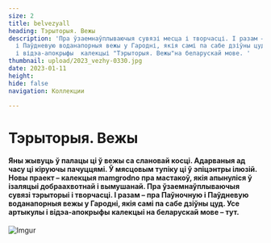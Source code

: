 ```yaml
---
size: 2
title: belvezyall
heading: Тэрыторыя. Вежы
description: 'Пра ўзаемнаўплываючыя сувязі месца і творчасці. І разам – пра Паўночную
  і Паўдневую воданапорныя вежы у Гародні, якія самі па сабе дзіўны цуд. Усе артыкулы
  і відэа-апокрыфы  калекцыі "Тэрыторыя. Вежы"на беларускай мове. '
thumbnail: upload/2023_vezhy-0330.jpg
date: 2023-01-11
height: 
hide: false
navigation: Коллекции

---
```

# **Тэрыторыя. Вежы**

#### Яны жывуць ў палацы ці ў вежы са слановай косці. Адарваныя ад часу  ці кіруючы пачуццямі. Ў мясцовым тупіку ці ў эпіцэнтры ілюзій. Новы праект – калекцыя mamgrodno пра мастакоў, якія апынуліся ў ізаляцыі добраахвотнай і вымушанай. Пра ўзаемнаўплываючыя сувязі тэрыторыі і творчасці. І разам – пра Паўночную і Паўдневую воданапорныя вежы у Гародні, якія самі па сабе дзіўны цуд. Усе артыкулы і відэа-апокрыфы  калекцыі на беларускай мове –  тут.

![Imgur](https://i.imgur.com/7midNQR.jpg)